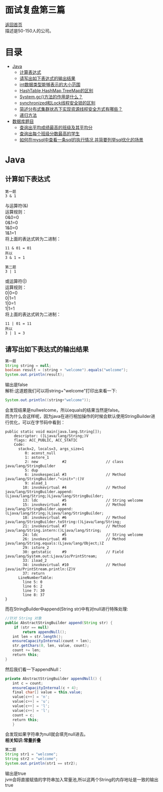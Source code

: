 # 面试复盘第三篇
 [返回首页](../README.md)  
描述是50-150人的公司。    
# 目录
- [Java](#Java)
    - [计算表达式](#计算如下表达式)  
    - [请写出如下表达式的输出结果]()  
    - [int数据类型能够表示的大小范围]()  
    - [HashTable,HashMap,TreeMap的区别]()
    - [System.gc()方法的作用是什么？]()  
    - [synchronized和Lock线程安全锁的区别]()
    - [简述分布式集群状态下实现资源线程安全方式有哪些？]()
    - [递归方法]()   
- [数据库题目]()  
    - [查询出平均成绩最高的班级及其平均分]()  
    - [查询出每个班级分数最高的学生]()  
    - [如何在mysql中查看一条sql的执行情况,并简要列举sql优化的场景]()  

# Java  
## 计算如下表达式  
```
第一题
3 & 1
```
与运算符(&)  
运算规则：  
0&0=0  
0&1=0  
1&0=0  
1&1=1  
将上面的表达式转为二进制：  
```
11 & 01 = 01
所以
3 & 1 = 1
```  

```
第二题
3 | 1
```
或运算符(|)  
运算规则：  
0|0=0  
0|1=1  
1|0=1  
1|1=1  
将上面的表达式转为二进制：  
```
11 | 01 = 11
所以
3 | 1 = 3
```

## 请写出如下表达式的输出结果
```java
第一题
String string = null;
boolean result = (string + "welcome").equals("welcome");
System.out.println(result);
```
输出是false  
解析:这道题我们可以将string+"welcome"打印出来看一下:  
```java
System.out.println((string+"welcome"));
```
会发现结果是nullwelcome，所以equals的结果当然是false。  
而为什么会这样呢，因为java在进行相加操作的时候会默认使用StringBuilder进行优化，可以在字节码中看到：  
```
public static void main(java.lang.String[]);
    descriptor: ([Ljava/lang/String;)V
    flags: ACC_PUBLIC, ACC_STATIC
    Code:
      stack=2, locals=3, args_size=1
         0: aconst_null
         1: astore_1
         2: new           #2                  // class java/lang/StringBuilder
         5: dup
         6: invokespecial #3                  // Method java/lang/StringBuilder."<init>":()V
         9: aload_1
        10: invokevirtual #4                  // Method java/lang/StringBuilder.append:(Ljava/lang/String;)Ljava/lang/StringBuilder;
        13: ldc           #5                  // String welcome
        15: invokevirtual #4                  // Method java/lang/StringBuilder.append:(Ljava/lang/String;)Ljava/lang/StringBuilder;
        18: invokevirtual #6                  // Method java/lang/StringBuilder.toString:()Ljava/lang/String;
        21: invokevirtual #7                  // Method java/lang/String.intern:()Ljava/lang/String;
        24: ldc           #5                  // String welcome
        26: invokevirtual #8                  // Method java/lang/String.equals:(Ljava/lang/Object;)Z
        29: istore_2
        30: getstatic     #9                  // Field java/lang/System.out:Ljava/io/PrintStream;
        33: iload_2
        34: invokevirtual #10                 // Method java/io/PrintStream.println:(Z)V
        37: return
      LineNumberTable:
        line 5: 0
        line 6: 2
        line 7: 30
        line 8: 37
}
```  
而在StringBuilder中append(String str)中有对null进行特殊处理:  
```java
//针对 String 对象
public AbstractStringBuilder append(String str) {
    if (str == null)
        return appendNull();
　　int len = str.length();
　　ensureCapacityInternal(count + len);
　　str.getChars(0, len, value, count);
　　count += len;
　　return this;
}
```
然后我们看一下appendNull：  
```java
private AbstractStringBuilder appendNull() {
　　int c = count;
　　ensureCapacityInternal(c + 4);
　　final char[] value = this.value;
　　value[c++] = 'n';
　　value[c++] = 'u';
　　value[c++] = 'l';
　　value[c++] = 'l';
　　count = c;
　　return this;
　　}
```
会发现如果字符串为null就会填充null进去。  
**相关知识:常量折叠**  

```java
第二题
String str1 = "welcome";
String str2 = "welcome";
System.out.println(str1 == str2);
```
输出是true  
jvm会将直接赋值的字符串加入常量池,所以这两个String的内存地址是一致的输出true
